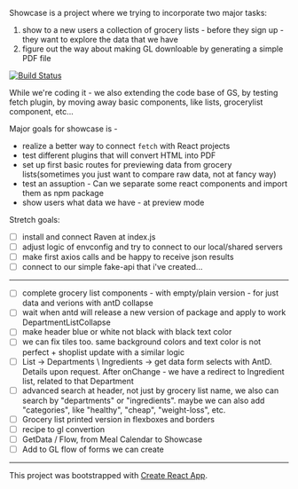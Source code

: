 Showcase is a project where we trying to incorporate two major tasks:
1. show to a new users a collection of grocery lists - before they sign up - they want to explore the data that we have
2. figure out the way about making GL downloable by generating a simple PDF file


[![Build Status](https://travis-ci.org/GroceriStar/showcase.svg?branch=master)](https://travis-ci.org/GroceriStar/showcase)

While we're coding it - we also extending the code base of GS, by testing fetch plugin, by moving away basic components, like lists, grocerylist component, etc...

Major goals for showcase is -
* realize a better way to connect `fetch` with React projects
* test different plugins that will convert HTML into PDF
* set up first basic routes for previewing data from grocery lists(sometimes you just want to compare raw data, not at fancy way)
* test an assuption - Can we separate some react components and import them as npm package
* show users what data we have - at preview mode

Stretch goals:
- [ ] install and connect Raven at index.js
- [ ] adjust logic of envconfig and try to connect to our local/shared servers
- [ ] make first axios calls and be happy to receive json results
- [ ] connect to our simple fake-api that i've created...

---

- [ ] complete grocery list components - with empty/plain version - for just data and verions with antD collapse
- [ ] wait when antd will release a new version of package and apply to work DepartmentListCollapse
- [ ] make header blue or white not black with black text color
- [ ] we can fix tiles too. same background colors and text color is not perfect + shoplist update with a similar logic
- [ ] List -> Departments \ Ingredients -> get data form selects with AntD. Details upon request. After onChange - we have a redirect to Ingredient list, related to that Department
- [ ] advanced search at header, not just by grocery list name, we also can search by "departments" or "ingredients". maybe we can also add "categories", like "healthy", "cheap", "weight-loss", etc.
- [ ] Grocery list printed version in flexboxes and borders
- [ ] recipe to gl convertion
- [ ] GetData / Flow, from Meal Calendar to Showcase
- [ ] Add to GL flow of forms we can create

---

This project was bootstrapped with [Create React App](https://github.com/facebookincubator/create-react-app).
